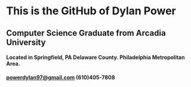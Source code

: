 # This is the GitHub of Dylan Power
## Computer Science Graduate from Arcadia University
#### Located in Springfield, PA Delaware County. Philadelphia Metropolitan Area.
#### powerdylan97@gmail.com (610)405-7808
<!---
powerdylan97/powerdylan97 is a ✨ special ✨ repository because its `README.md` (this file) appears on your GitHub profile.
You can click the Preview link to take a look at your changes.
--->
